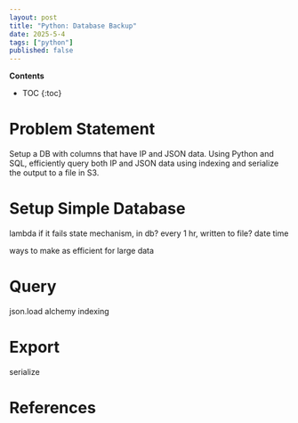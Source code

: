 ```yaml
---
layout: post
title: "Python: Database Backup"
date: 2025-5-4
tags: ["python"]
published: false
---
```


**Contents**
* TOC
{:toc}

# Problem Statement
Setup a DB with columns that have IP and JSON data. Using Python and SQL, efficiently query both IP and JSON data using indexing and serialize the output to a file in S3.

# Setup Simple Database



lambda 
if it fails
state mechanism, in db?
every 1 hr, written to file?
date time

ways to make as efficient for large data

# Query

json.load
alchemy
indexing

# Export

serialize

# References
[^1]: [https://nerderati.com/a-python-epoch-timestamp-timezone-trap/](https://nerderati.com/a-python-epoch-timestamp-timezone-trap/)

